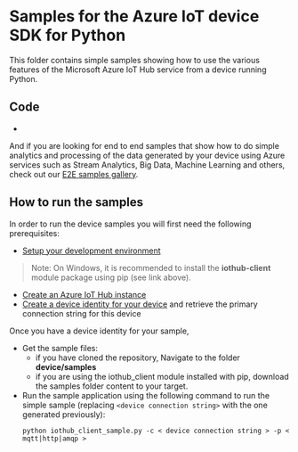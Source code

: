# Samples for the Azure IoT device SDK for Python

This folder contains simple samples showing how to use the various features of the Microsoft Azure IoT Hub service from a device running Python.

## Code

* 

And if you are looking for end to end samples that show how to do simple analytics and processing of the data generated by your device using Azure services such as Stream Analytics, Big Data, Machine Learning and others, check out our [E2E samples gallery](http://aka.ms/azureiotsamples).

## How to run the samples
In order to run the device samples you will first need the following prerequisites:
* [Setup your development environment][devbox-setup]
> Note: On Windows, it is recommended to install the **iothub-client** module package using pip (see link above).
* [Create an Azure IoT Hub instance][lnk-setup-iot-hub]
* [Create a device identity for your device][lnk-manage-iot-hub] and retrieve the primary connection string for this device

Once you have a device identity for your sample,
* Get the sample files:
   * if you have cloned the repository, Navigate to the folder **device/samples**
   * if you are using the iothub_client module installed with pip, download the samples folder content to your target.
* Run the sample application using the following command to run the simple sample (replacing `<device connection string>` with the one generated previously):
    ```
	python iothub_client_sample.py -c < device connection string > -p < mqtt|http|amqp >
    ```

[lnk-setup-iot-hub]: https://aka.ms/howtocreateazureiothub
[lnk-manage-iot-hub]: https://aka.ms/manageiothub
[devbox-setup]: ../../doc/python-devbox-setup.md
